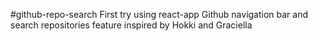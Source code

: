 #github-repo-search
First try using react-app
Github navigation bar and search repositories feature inspired by Hokki and Graciella


